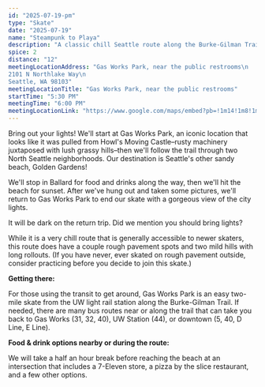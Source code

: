 ```yaml
---
id: "2025-07-19-pm"
type: "Skate"
date: "2025-07-19"
name: "Steampunk to Playa"
description: "A classic chill Seattle route along the Burke-Gilman Trail, perfect for viewing the sunset over Puget Sound"
spice: 2
distance: "12"
meetingLocationAddress: "Gas Works Park, near the public restrooms\n
2101 N Northlake Way\n
Seattle, WA 98103"
meetingLocationTitle: "Gas Works Park, near the public restrooms"
startTime: "5:30 PM"
meetingTime: "6:00 PM"
meetingLocationLink: "https://www.google.com/maps/embed?pb=!1m14!1m8!1m3!1d3583.8528073142743!2d-122.33408677380278!3d47.646353023508716!3m2!1i1024!2i768!4f13.1!3m3!1m2!1s0x549014e2ace2f647%3A0xb7feb72bc2b90ec!2s2101%20N%20Northlake%20Way%2C%20Seattle%2C%20WA%2098103!5e0!3m2!1sen!2sus!4v1752211046796!5m2!1sen!2sus"
---
```


Bring out your lights! We'll start at Gas Works Park, an iconic location that looks like it was pulled from Howl's Moving Castle–rusty machinery juxtaposed with lush grassy hills–then we'll follow the trail through two North Seattle neighborhoods. Our destination is Seattle's other sandy beach, Golden Gardens!

We'll stop in Ballard for food and drinks along the way, then we'll hit the beach for sunset. After we've hung out and taken some pictures, we'll return to Gas Works Park to end our skate with a gorgeous view of the city lights.

It will be dark on the return trip. Did we mention you should bring lights?

While it is a very chill route that is generally accessible to newer skaters, this route does have a couple rough pavement spots and two mild hills with long rollouts. (If you have never, ever skated on rough pavement outside, consider practicing before you decide to join this skate.)

**Getting there:**

For those using the transit to get around, Gas Works Park is an easy two-mile skate from the UW light rail station along the Burke-Gilman Trail. If needed, there are many bus routes near or along the trail that can take you back to Gas Works (31, 32, 40), UW Station (44), or downtown (5, 40, D Line, E Line).

**Food & drink options nearby or during the route:**

We will take a half an hour break before reaching the beach at an intersection that includes a 7-Eleven store, a pizza by the slice restaurant, and a few other options.
